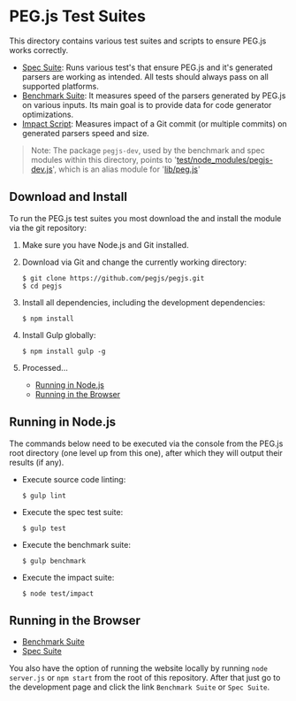 # PEG.js Test Suites

This directory contains various test suites and scripts to ensure PEG.js works correctly.

* [Spec Suite](spec): Runs various test's that ensure PEG.js and it's generated parsers are working as intended. All tests should always pass on all supported platforms.
* [Benchmark Suite](benchmark): It measures speed of the parsers generated by PEG.js on various inputs. Its main goal is to provide data for code generator optimizations.
* [Impact Script](impact): Measures impact of a Git commit (or multiple commits) on generated parsers speed and size.

> Note: The package `pegjs-dev`, used by the benchmark and spec modules within this directory, points to '[test/node_modules/pegjs-dev.js](node_modules/pegjs-dev.js)', which is an alias module for '[lib/peg.js](../lib/peg.js)'

## Download and Install

To run the PEG.js test suites you most download the and install the module via the git repository:

  1. Make sure you have Node.js and Git installed.

  2. Download via Git and change the currently working directory:

     ```console
     $ git clone https://github.com/pegjs/pegjs.git
     $ cd pegjs
     ```

  3. Install all dependencies, including the development dependencies:

     ```console
     $ npm install
     ```

  4. Install Gulp globally:

     ```console
     $ npm install gulp -g
     ```

  5. Processed...

     * [Running in Node.js](#running-in-nodejs)
     * [Running in the Browser](#running-in-the-browser)

## Running in Node.js

The commands below need to be executed via the console from the PEG.js root directory (one level up from this one), after which they will output their results (if any).

  * Execute source code linting:

     ```console
     $ gulp lint
     ```

  * Execute the spec test suite:

     ```console
     $ gulp test
     ```

  * Execute the benchmark suite:

     ```console
     $ gulp benchmark
     ```

  * Execute the impact suite:

     ```console
     $ node test/impact
     ```

## Running in the Browser

  * [Benchmark Suite](https://pegjs.org/benchmark)
  * [Spec Suite](https://pegjs.org/spec)

You also have the option of running the website locally by running `node server.js` or `npm start` from the root of this repository. After that just go to the development page and click the link `Benchmark Suite` or `Spec Suite`.
